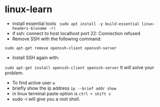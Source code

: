 # linux-learn
- install essential tools
``` sudo apt install -y build-essential linux-headers-$(uname -r)```
- if ssh: connect to host localhost port 22: Connection refused
-  Remove SSH with the following command:

``` sudo apt-get remove openssh-client openssh-server ```
- Install SSH again with:

``` sudo apt-get install openssh-client openssh-server ```
It will solve your problem.

-  To find active user 
``` w ```
-  briefly show the ip address
``` ip --brief addr show ```
- in linux terminal paste option is
  ``` ctrl + shift v ```
- sudo -i will give you a root shell.
